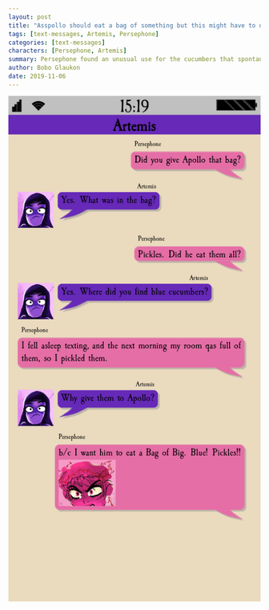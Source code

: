 ```yaml
---
layout: post
title: "Asspollo should eat a bag of something but this might have to do for now"
tags: [text-messages, Artemis, Persephone]
categories: [text-messages]
characters: [Persephone, Artemis]
summary: Persephone found an unusual use for the cucumbers that spontaneously appeared after "talking" with Hades all night.
author: Bobo Glaukon
date: 2019-11-06
---
```


![/assets/img/pickles.png](/assets/img/pickles.png)
